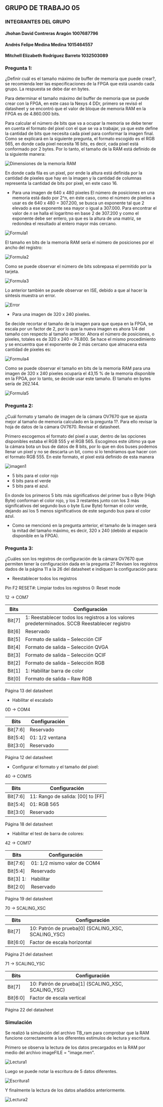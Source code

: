 ﻿## GRUPO DE TRABAJO 05

### INTEGRANTES DEL GRUPO
#### Jhohan David Contreras Aragón		1007687796
#### Andrés Felipe Medina Medina 		1015464557
#### Mitchell Elizabeth Rodríguez Barreto	1032503089


### Pregunta 1:
¿Definir cuál es el tamaño máximo de buffer de memoria que puede crear?, se recomienda leer las especificaciones de la FPGA que está usando cada grupo. La respuesta se debe dar en bytes.

Para determinar el tamaño máximo del buffer de memoria que se puede crear con la FPGA, en este caso la Nexys 4 DDr, primero se revisó el datasheet y se encontró que el valor de bloque de memoria RAM en la FPGA es de 4.860.000 bits.

Para calcular el número de bits que va a ocupar la memoria se debe tener en cuenta el formato del pixel con el que se va a trabajar, ya que este define la cantidad de bits que necesita cada pixel para conformar la imagen final. Como se explicará en la siguiente pregunta, el formato escogido es el RGB 565, en donde cada pixel necesita 16 bits, es decir, cada pixel está conformado por 2 bytes. Por lo tanto, el tamaño de la RAM está definido de la siguiente manera:

![Dimensiones de la memoria RAM](./figs/tamRam.png)

En donde cada fila es un pixel, por ende la altura está definida por la cantidad de pixeles que hay en la imagen y la cantidad de columnas representa la cantidad de bits por pixel, en este caso 16.  

* Para una imagen de 640 x 480 pixeles
El número de posiciones en una memoria está dado por 2^n, en éste caso, como el número de pixeles a usar es de 640 x 480 = 307.200, se busca un exponente tal que 2 elevado a ese exponente sea mayor o igual a 307.000. Para encontrar el valor de _n_ se halla el logaritmo en base 2 de 307.200 y como el exponente debe ser entero, ya que es la altura de una matriz, se redondea el resultado al entero mayor más cercano. 

![Formula1](./figs/formulaUno.png)

El tamaño en bits de la memoria RAM sería el número de posiciones por el ancho del registro:

![Formula2](./figs/formulaDos.png)

Como se puede observar el número de bits sobrepasa el permitido por la tarjeta. 

![Formula3](./figs/formulaTres.png)

Lo anterior también se puede observar en ISE, debido a que al hacer la síntesis muestra un error.

![Error](./figs/excesoCapacidad.jpg)

* Para una imagen de 320 x 240 pixeles.

Se decide recortar el tamaño de la imagen para que quepa en la FPGA, se escala por un factor de 2, por lo que la nueva imagen es ahora 1/4 del tamaño con respecto al tamaño anterior. Ahora el número de posiciones, o pixeles, totales es de 320 x 240 = 76.800. Se hace el mismo procedimiento y se encuentra que el exponente de 2 más cercano que almacena esta cantidad de pixeles es:  

![Formula4](./figs/formulaCuatro.png)

Como se puede observar el tamaño en bits de la memoria RAM para una imagen de 320 x 240 pixeles ocuparía el 43,15 % de la memoria disponible en la FPGA, por lo tanto, se decide usar este tamaño. El tamaño en bytes sería de 262.144.

![Formula5](./figs/formulaCinco.png)

### Pregunta 2:
¿Cuál formato y tamaño de imagen de la cámara OV7670 que se ajusta mejor al tamaño de memoria calculado en la pregunta 1?. Para ello revisar la hoja de datos de la cámara OV7670. Revisar el datasheet.

Primero escogemos el formato del pixel a usar, dentro de las opciones disponibles estaba el RGB 555 y el RGB 565. Escogimos este último ya que la cámara bota un bus de datos de 8 bits, por lo que en dos buses podemos llenar un pixel y no se descarta un bit, como si lo tendriamos que hacer con el formato RGB 555. En este formato, el pixel está definido de esta manera

![imagen1](./figs/RGB565.gif)

   * 5 bits para el color rojo
   * 6 bits para el verde
   * 5 bits para el azul.

En donde los primeros 5 bits más significativos del primer bus o Byte (High Byte) conforman el color rojo, y los 3 restantes junto con los 3 más significativos del segundo bus o byte (Low Byte) forman el color verde, dejando así los 5 menos significativos de este segundo bus para el color azul.

* Como se mencionó en la pregunta anterior, el tamaño de la imagen será la mitad del tamaño máximo, es decir, 320 x 240 (debido al espacio disponible en la FPGA).


### Pregunta 3:

¿Cuáles son los registros de configuración de la cámara OV7670 que permiten tener la configuración dada en la pregunta 2? Revisen los registros dados de la página 11 a la 26 del datasheet e indiquen la configuración para:

* Reestablecer todos los registros

Pin F2 RESET#: Limpiar todos los registros
0: Reset mode

12 -> COM7

Bits | Configuración
------------ | -------------
Bit[7] | 1: Reestablecer todos los registros a los valores predeterminados. SCCB Reestablecer registro
Bit[6] | Reservado
Bit[5] | Formato de salida – Selección CIF
Bit[4] | Formato de salida – Selección QVGA
Bit[3] | Formato de salida – Selección QCIF
Bit[2] | Formato de salida – Selección RGB
Bit[1] | 1: Habilitar barra de color 
Bit[0] | Formato de salida – Raw RGB

Página 13 del datasheet

* Habilitar el escalado

0D -> COM4

Bits | Configuración
------------ | -------------
Bit[7:6] | Reservado
Bit[5:4]  | 01: 1/2 ventana
Bit[3:0] | Reservado

Página 12 del datasheet

* Configurar el formato y el tamaño del pixel:

40 -> COM15

Bits | Configuración
------------ | -------------
Bit[7:6] | 11: Rango de salida: [00] to [FF] 
Bit[5:4] | 01: RGB 565
Bit[3:0] | Reservado

Página 18 del datasheet

* Habilitar el test de barra de colores:

42 -> COM17

Bits | Configuración
------------ | -------------
Bit[7:6] | 01: 1/2 mismo valor de COM4
Bit[5:4] | Reservado
Bit[3] 1: | Habilitar
Bit[2:0] | Reservado

Página 19 del datasheet

70 -> SCALING_XSC

Bits | Configuración
------------ | -------------
Bit[7] | 10: Patrón de prueba[0] (SCALING_XSC, SCALING_YSC)
Bit[6:0] | Factor de escala horizontal

Página 21 del datasheet

71 -> SCALING_YSC

Bits | Configuración
------------ | -------------
Bit[7] | 10: Patrón de prueba[1] (SCALING_XSC, SCALING_YSC)
Bit[6:0] | Factor de escala vertical

Página 22 del datasheet

### Simulación

Se realizó la simulación del archivo TB_ram para comprobar que la RAM funcione correctamente a los diferentes estímulos de lectura y escritura.

Primero se observa la lectura de los datos precargados en la RAM por medio del archivo imageFILE = "image.men".

![Lectura1](./figs/lecturaUno.jpg)

Luego se puede notar la escritura de 5 datos diferentes.

![Escritura1](./figs/escrituraUno.jpg)

Y finalmente la lectura de los datos añadidos anteriormente.

![Lectura2](./figs/lecturaDos.jpg)


